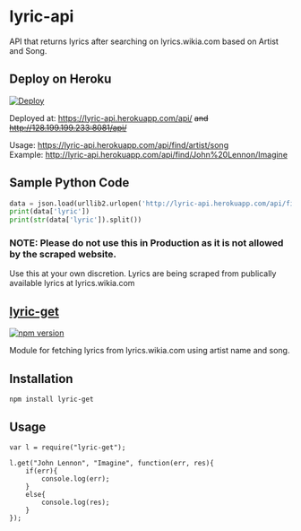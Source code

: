 # lyric-api
API that returns lyrics after searching on lyrics.wikia.com based on Artist and Song.

## Deploy on Heroku

[![Deploy](https://www.herokucdn.com/deploy/button.svg)](https://heroku.com/deploy)

Deployed at: 
https://lyric-api.herokuapp.com/api/ <del>and
http://128.199.199.233:8081/api/</del>

Usage: https://lyric-api.herokuapp.com/api/find/artist/song<br>
Example: http://lyric-api.herokuapp.com/api/find/John%20Lennon/Imagine

## Sample Python Code


```python
data = json.load(urllib2.urlopen('http://lyric-api.herokuapp.com/api/find/John%20Lennon/Imagine'))
print(data['lyric'])
print(str(data['lyric']).split())
```


### NOTE: Please do not use this in Production as it is not allowed by the scraped website.
Use this at your own discretion. Lyrics are being scraped from publically available lyrics at lyrics.wikia.com 

## [lyric-get](https://github.com/rhnvrm/lyric-api/blob/master/lyric-get/)

[![npm version](https://badge.fury.io/js/lyric-get.svg)](https://badge.fury.io/js/lyric-get)

Module for fetching lyrics from lyrics.wikia.com using artist name and song.

## Installation

`npm install lyric-get`

## Usage

```nodejs
var l = require("lyric-get");

l.get("John Lennon", "Imagine", function(err, res){
    if(err){
        console.log(err);
    }
    else{
        console.log(res);
    }
});
```

